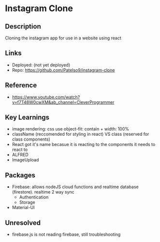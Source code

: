# Instagram Clone

## Description
Cloning the instagram app for use in a website using react

## Links
* Deployed: (not yet deployed)
* Repo: https://github.com/Patelso9/instagram-clone

## Reference
* https://www.youtube.com/watch?v=f7T48W0cwXM&ab_channel=CleverProgrammer

## Key Learnings
* image rendering: css use object-fit: contain + width: 100%
* className (reccomended for styling in react) VS class (reserved for class components) 
* React got it's name becasue it is reacting to the components it needs to react to 
* ALFRED
* ImageUpload

## Packages
* Firebase: allows nodeJS cloud functions and realtime database (firestore). realtime 2 way sync
    * Authentication
    * Storage
* Material-UI

## Unresolved
* firebase.js is not reading firebase, still troubleshooting

